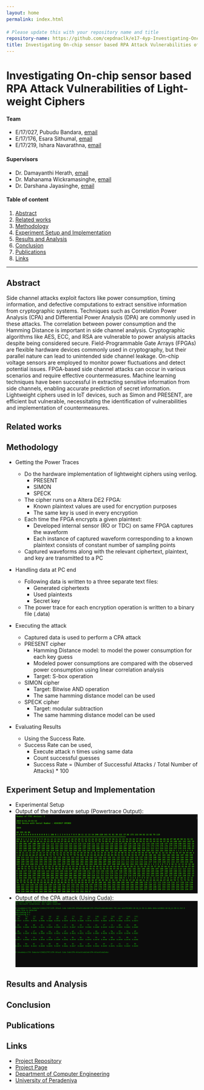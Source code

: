 ```yaml
---
layout: home
permalink: index.html

# Please update this with your repository name and title
repository-name: https://github.com/cepdnaclk/e17-4yp-Investigating-Onchip-Sensor-Based-RPA-Attack-Vulnerabilities-of-Light-Weight-Ciphers
title: Investigating On-chip sensor based RPA Attack Vulnerabilities of Light-weight Ciphers
---
```


[comment]: # "This is the standard layout for the project, but you can clean this and use your own template"

# Investigating On-chip sensor based RPA Attack Vulnerabilities of Light-weight Ciphers

#### Team

- E/17/027, Pubudu Bandara, [email](mailto:e17027@eng.pdn.ac.lk)
- E/17/176, Esara Sithumal, [email](mailto:e17176@eng.pdn.ac.lk)
- E/17/219, Ishara Navarathna, [email](mailto:e17219@eng.pdn.ac.lk)

#### Supervisors

- Dr. Damayanthi Herath, [email](mailto:damayanthiherath@eng.pdn.ac.lk)
- Dr. Mahanama Wickramasinghe, [email](mailto:mahanamaw@eng.pdn.ac.lk)
- Dr. Darshana Jayasinghe, [email](mailto:darshana.jayasinghe@gmail.com)

#### Table of content

1. [Abstract](#abstract)
2. [Related works](#related-works)
3. [Methodology](#methodology)
4. [Experiment Setup and Implementation](#experiment-setup-and-implementation)
5. [Results and Analysis](#results-and-analysis)
6. [Conclusion](#conclusion)
7. [Publications](#publications)
8. [Links](#links)

---

<!-- DELETE THIS SAMPLE before publishing to GitHub Pages !!!
This is a sample image, to show how to add images to your page. To learn more options, please refer [this](https://projects.ce.pdn.ac.lk/docs/faq/how-to-add-an-image/)
![Sample Image](./images/sample.png) -->


## Abstract
Side channel attacks exploit factors like power consumption, timing information, and defective computations to extract sensitive information from cryptographic systems. Techniques such as Correlation Power Analysis (CPA) and Differential Power Analysis (DPA) are commonly used in these attacks. The correlation between power consumption and the Hamming Distance is important in side channel analysis. Cryptographic algorithms like AES, ECC, and RSA are vulnerable to power analysis attacks despite being considered secure. Field-Programmable Gate Arrays (FPGAs) are flexible hardware devices commonly used in cryptography, but their parallel nature can lead to unintended side channel leakage. On-chip voltage sensors are employed to monitor power fluctuations and detect potential issues. FPGA-based side channel attacks can occur in various scenarios and require effective countermeasures. Machine learning techniques have been successful in extracting sensitive information from side channels, enabling accurate prediction of secret information. Lightweight ciphers used in IoT devices, such as Simon and PRESENT, are efficient but vulnerable, necessitating the identification of vulnerabilities and implementation of countermeasures.

## Related works

## Methodology
- Getting the Power Traces
  - Do the hardware implementation of lightweight ciphers using verilog.
    - PRESENT
    - SIMON
    - SPECK
  - The cipher runs on a Altera DE2 FPGA:
    - Known plaintext values are used for encryption purposes
    - The same key is used in every encryption
  - Each time the FPGA encrypts a given plaintext:
    - Developed internal sensor (RO or TDC) on same FPGA captures the waveform
    - Each instance of captured waveform corresponding to a known plaintext consists of constant number of sampling points 
  - Captured waveforms along with the relevant ciphertext, plaintext, and key are transmitted to a PC

- Handling data at PC end
  - Following data is written to a three separate text files:
    - Generated ciphertexts
    - Used plaintexts
    - Secret key
  - The power trace for each encryption operation is written to a binary file (.data)

- Executing the attack
  - Captured data is used to perform a CPA attack
  - PRESENT cipher
    - Hamming Distance model: to model the power consumption for each key guess
    - Modeled power consumptions are compared with the observed power consumption using linear correlation analysis
    - Target: S-box operation
  - SIMON cipher
    - Target: Bitwise AND operation
    - The same hamming distance model can be used
  - SPECK cipher
    - Target: modular subtraction
    - The same hamming distance model can be used

- Evaluating Results
  - Using the Success Rate.
  - Success Rate can be used,
      - Execute attack n times using same data
      - Count successful guesses
      - Success Rate =  (Number of Successful Attacks / Total Number of Attacks) * 100




## Experiment Setup and Implementation
- Experimental Setup
- Output of the hardware setup (Powertrace Output):
![Output of the hardware setup (Powertrace Output)](./images/TraceOuput.png)
- Output of the CPA attack (Using Cuda):
![Output of the CPA attack (Using Cuda)](./images/CudaCodeOutput.png)

## Results and Analysis

## Conclusion

## Publications
[//]: # "Note: Uncomment each once you uploaded the files to the repository"

<!-- 1. [Semester 7 report](./) -->
<!-- 2. [Semester 7 slides](./) -->
<!-- 3. [Semester 8 report](./) -->
<!-- 4. [Semester 8 slides](./) -->
<!-- 5. Author 1, Author 2 and Author 3 "Research paper title" (2021). [PDF](./). -->


## Links

[//]: # ( NOTE: EDIT THIS LINKS WITH YOUR REPO DETAILS )

- [Project Repository](https://github.com/cepdnaclk/e17-4yp-Investigating-Onchip-Sensor-Based-RPA-Attack-Vulnerabilities-of-Light-Weight-Ciphers)
- [Project Page](https://cepdnaclk.github.io/e17-4yp-Investigating-Onchip-Sensor-Based-RPA-Attack-Vulnerabilities-of-Light-Weight-Ciphers/)
- [Department of Computer Engineering](http://www.ce.pdn.ac.lk/)
- [University of Peradeniya](https://eng.pdn.ac.lk/)

[//]: # "Please refer this to learn more about Markdown syntax"
[//]: # "https://github.com/adam-p/markdown-here/wiki/Markdown-Cheatsheet"
